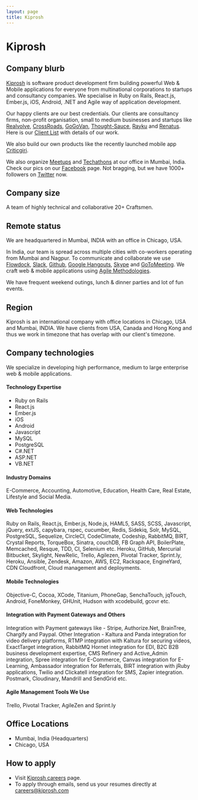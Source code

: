 ```yaml
---
layout: page
title: Kiprosh
---
```


# Kiprosh

## Company blurb

[Kiprosh](http://kiprosh.com) is software product development firm building powerful Web & Mobile applications for everyone from multinational corporations to startups and consultancy companies. We specialise in Ruby on Rails, React.js, Ember.js, iOS, Android, .NET and Agile way of application development.

Our happy clients are our best credentials. Our clients are consultancy firms, non-profit organisation, small to medium businesses and startups like [Realvolve](http://realvolve.com/), [CrossRoads](http://crossroads.org.hk/), [GoGoVan](http://gogovan.com.hk/en/), [Thought-Sauce](http://thought-sauce.com/), [Rayku](http://rayku.com/home) and [Renatus](http://www.myrenatus.com/). Here is our [Client List](http://kiprosh.com/clients) with details of our work.

We also build our own products like the recently launched mobile app [Criticgiri](https://play.google.com/store/apps/details?id=com.kiprosh.criticgiri).

We also organize [Meetups](http://www.meetup.com/Techgravy-Kiprosh) and [Techathons](http://on.fb.me/1NwaeNQ) at our office in Mumbai, India. Check our pics on our [Facebook](https://www.facebook.com/kiprosh/) page. Not bragging, but we have 1000+ followers on [Twitter](https://twitter.com/KiproshCareers) now.

## Company size

A team of highly technical and collaborative 20+ Craftsmen.

## Remote status

We are headquartered in Mumbai, INDIA with an office in Chicago, USA.

In India, our team is spread across multiple cities with co-workers operating from Mumbai and Nagpur. To communicate and collaborate we use [Flowdock](http://flowdock.com/), [Slack](https://slack.com/), [Github](https://github.com/), [Google Hangouts](https://hangouts.google.com/), [Skype](http://www.skype.com/en/) and [GoToMeeting](http://www.gotomeeting.com/). We craft web & mobile applications using [Agile Methodologies](https://en.wikipedia.org/wiki/Agile_software_development).

We have frequent weekend outings, lunch & dinner parties and lot of fun events.

## Region

Kiprosh is an international company with office locations in Chicago, USA and Mumbai, INDIA. We have clients from USA, Canada and Hong Kong and thus we work in timezone that has overlap with our client's timezone.

## Company technologies

We specialize in developing high performance, medium to large enterprise web & mobile applications.

#### Technology Expertise

- Ruby on Rails
- React.js
- Ember.js
- iOS
- Android
- Javascript
- MySQL
- PostgreSQL
- C#.NET
- ASP.NET
- VB.NET

#### Industry Domains

E-Commerce, Accounting, Automotive, Education, Health Care, Real Estate, Lifestyle and Social Media.

#### Web Technologies

Ruby on Rails, React.js, Ember.js, Node.js, HAML5, SASS, SCSS, Javascript, jQuery, extJS, capybara, rspec, cucumber, Redis, Sidekiq, Solr, MySQL, PostgreSQL, Sequelize, CircleCI, CodeClimate, Codeship, RabbitMQ, BIRT, Crystal Reports, TorqueBox, Sinatra, couchDB, FB Graph API, BoilerPlate, Memcached, Resque, TDD, CI, Selenium etc. Heroku, GitHub, Mercurial Bitbucket, Skylight, NewRelic, Trello, Agilezen, Pivotal Tracker, Sprint.ly, Heroku, Ansible, Zendesk, Amazon, AWS, EC2, Rackspace, EngineYard, CDN Cloudfront, Cloud management and deployments.

#### Mobile Technologies

Objective-C, Cocoa, XCode, Titanium, PhoneGap, SenchaTouch, jqTouch, Android, FoneMonkey, GHUnit, Hudson with xcodebuild, gcovr etc.

#### Integration with Payment Gateways and Others

Integration with Payment gateways like - Stripe, Authorize.Net, BrainTree, Chargify and Paypal. Other Integration - Kaltura and Panda integration for video delivery platforms, RTMP integration with Kaltura for securing videos, ExactTarget integration, RabbitMQ Hornet integration for EDI, B2C B2B business development expertise, CMS Refinery and Active_Admin integration, Spree integration for E-Commerce, Canvas integration for E-Learning, Ambassador integration for Referrals, BIRT integration with jRuby applications, Twilio and Clickatell integration for SMS, Zapier integration. Postmark, Cloudinary, Mandrill and SendGrid etc.

#### Agile Management Tools We Use

Trello, Pivotal Tracker, AgileZen and Sprint.ly


## Office Locations

- Mumbai, India (Headquarters)
- Chicago, USA

## How to apply

- Visit [Kiprosh careers](http://kiprosh.com/careers) page.
- To apply through emails, send us your resumes directly at [careers@kiprosh.com](mailto:careers@kiprosh.com)
